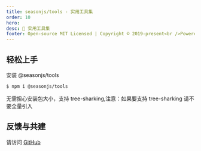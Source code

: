 ```yaml
---
title: seasonjs/tools - 实用工具集
order: 10
hero:
desc: 📖 实用工具集
footer: Open-source MIT Licensed | Copyright © 2019-present<br />Powered by self
---
```


## 轻松上手

安装 @seasonjs/tools

```bash
$ npm i @seasonjs/tools
```

无需担心安装包大小，支持 tree-sharking,注意：如果要支持 tree-sharking 请不要全量引入

## 反馈与共建

请访问 [GitHub](https://github.com/seasonjs/tools)
